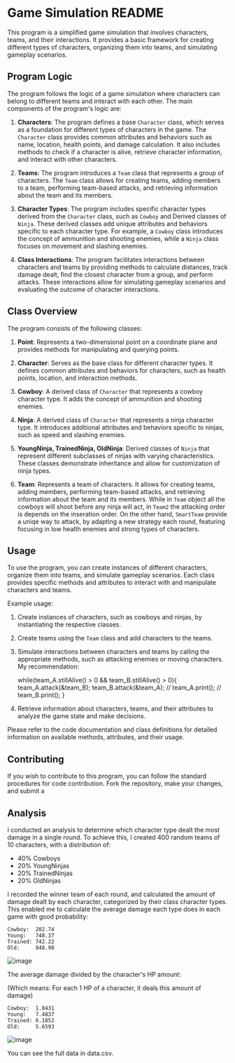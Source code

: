 # Game Simulation README

This program is a simplified game simulation that involves characters, teams, and their interactions. It provides a basic framework for creating different types of characters, organizing them into teams, and simulating gameplay scenarios.

## Program Logic

The program follows the logic of a game simulation where characters can belong to different teams and interact with each other. The main components of the program's logic are:

1. **Characters**: The program defines a base `Character` class, which serves as a foundation for different types of characters in the game. The `Character` class provides common attributes and behaviors such as name, location, health points, and damage calculation. It also includes methods to check if a character is alive, retrieve character information, and interact with other characters.

2. **Teams**: The program introduces a `Team` class that represents a group of characters. The `Team` class allows for creating teams, adding members to a team, performing team-based attacks, and retrieving information about the team and its members.

3. **Character Types**: The program includes specific character types derived from the `Character` class, such as `Cowboy` and Derived classes of `Ninja`. These derived classes add unique attributes and behaviors specific to each character type. For example, a `Cowboy` class introduces the concept of ammunition and shooting enemies, while a `Ninja` class focuses on movement and slashing enemies.

4. **Class Interactions**: The program facilitates interactions between characters and teams by providing methods to calculate distances, track damage dealt, find the closest character from a group, and perform attacks. These interactions allow for simulating gameplay scenarios and evaluating the outcome of character interactions.

## Class Overview

The program consists of the following classes:

 1. **Point**: Represents a two-dimensional point on a coordinate plane and provides methods for manipulating and querying points.

2. **Character**: Serves as the base class for different character types. It defines common attributes and behaviors for characters, such as health points, location, and interaction methods.

3. **Cowboy**: A derived class of `Character` that represents a cowboy character type. It adds the concept of ammunition and shooting enemies.

4. **Ninja**: A derived class of `Character` that represents a ninja character type. It introduces additional attributes and behaviors specific to ninjas, such as speed and slashing enemies.

5. **YoungNinja, TrainedNinja, OldNinja**: Derived classes of `Ninja` that represent different subclasses of ninjas with varying characteristics. These classes demonstrate inheritance and allow for customization of ninja types.

6. **Team**: Represents a team of characters. It allows for creating teams, adding members, performing team-based attacks, and retrieving information about the team and its members. While in `Team` object all the cowboys will shoot before any ninja will act, in `Team2` the attacking order is depends on the inseration order. On the other hand, `SmartTeam` provide a uniqe way to attack, by adapting a new strategy each round, featuring focusing in low health enemies and strong types of characters. 

## Usage

To use the program, you can create instances of different characters, organize them into teams, and simulate gameplay scenarios. Each class provides specific methods and attributes to interact with and manipulate characters and teams.

Example usage:

1. Create instances of characters, such as cowboys and ninjas, by instantiating the respective classes.

2. Create teams using the `Team` class and add characters to the teams.

3. Simulate interactions between characters and teams by calling the appropriate methods, such as attacking enemies or moving characters. My recommendation:

     while(team_A.stillAlive() > 0 && team_B.stillAlive() > 0){
         team_A.attack(&team_B);
         team_B.attack(&team_A);
         // team_A.print();
         // team_B.print();
     }

4. Retrieve information about characters, teams, and their attributes to analyze the game state and make decisions.

Please refer to the code documentation and class definitions for detailed information on available methods, attributes, and their usage. 

## Contributing

If you wish to contribute to this program, you can follow the standard procedures for code contribution. Fork the repository, make your changes, and submit a

## Analysis

I conducted an analysis to determine which character type dealt the most damage in a single round. To achieve this, I created 400 random teams of 10 characters, with a distribution of:

* 40% Cowboys
* 20% YoungNinjas
* 20% TrainedNinjas
* 20% OldNinjas

I recorded the winner team of each round, and calculated the amount of damage dealt by each character, categorized by their class character types. This enabled me to calculate the average damage each type does in each game with good probability:

    Cowboy:  202.74
    Young:   748.37
    Trained: 742.22
    Old:     848.90

![image](https://github.com/AlonMesh/Cowboy_vs_ninja_B/assets/97172662/73239954-eb02-4a95-8f1b-cc554b53e7fe)

The average damage divided by the character's HP amount:

(Which means: For each 1 HP of a character, it deals this amount of damage)

    Cowboy:  1.8431
    Young:   7.4837
    Trained: 6.1852
    Old:     5.6593
    
![image](https://github.com/AlonMesh/Cowboy_vs_ninja_B/assets/97172662/a4906266-be9e-4c45-b1f0-c9b295f267a1)

You can see the full data in data.csv.
